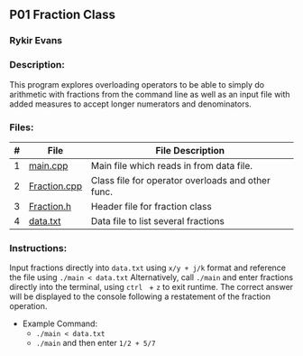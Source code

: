 ## P01 Fraction Class

### Rykir Evans
### Description:
This program explores overloading operators to be able to simply do arithmetic with fractions from the command line as well as an input file with added measures to accept longer numerators and denominators.

### Files:
|  #  | File                             | File Description                                     |
| :-: | -------------------------------- | ---------------------------------------------------- |
|  1  | [main.cpp](./main.cpp)           |  Main file which reads in from data file.            |
|  2  | [Fraction.cpp](./Fraction.cpp)   |  Class file for operator overloads and other func.   |
|  3  | [Fraction.h](./Fraction.h)       |  Header file for fraction class                      |
|  4  | [data.txt](./data.txt)           |  Data file to list several fractions                 |

### Instructions:
Input fractions directly into `data.txt` using `x/y + j/k` format and reference the file using  `./main < data.txt`
Alternatively, call `./main` and enter fractions directly into the terminal, using `ctrl ` + `z` to exit runtime.
The correct answer will be displayed to the console following a restatement of the fraction operation.

- Example Command:
    - `./main < data.txt`
    - `./main` and then enter `1/2 + 5/7`
